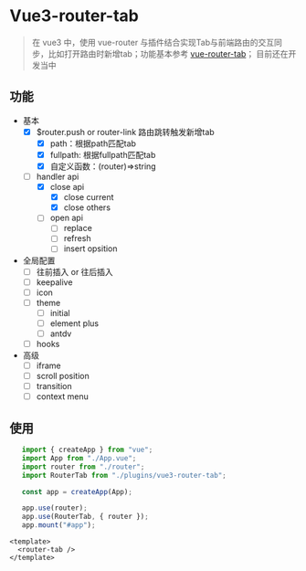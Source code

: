 # Vue3-router-tab

> 在 vue3 中，使用 vue-router 与插件结合实现Tab与前端路由的交互同步，比如打开路由时新增tab；功能基本参考 [vue-router-tab](https://github.com/bhuh12/vue-router-tab)；
> 目前还在开发当中

## 功能

- 基本
  - [x] $router.push or router-link 路由跳转触发新增tab
      - [x] path：根据path匹配tab
      - [x] fullpath: 根据fullpath匹配tab
      - [x] 自定义函数：(router)=>string
   - [ ] handler api
     - [x] close api
        - [x] close current
        - [x] close others
     - [ ] open api
        - [ ] replace
        - [ ] refresh
        - [ ] insert opsition
- 全局配置
    - [ ] 往前插入 or 往后插入
    - [ ] keepalive
    - [ ] icon
    - [ ] theme
        - [ ] initial
        - [ ] element plus
        - [ ] antdv
    - [ ]  hooks
 
- 高级
   - [ ] iframe
   - [ ] scroll position
   - [ ] transition
   - [ ] context menu
 
## 使用

```js
   import { createApp } from "vue";
   import App from "./App.vue";
   import router from "./router";
   import RouterTab from "./plugins/vue3-router-tab";

   const app = createApp(App);

   app.use(router);
   app.use(RouterTab, { router });
   app.mount("#app");

```

```vue
<template>
  <router-tab />
</template>
```
